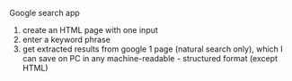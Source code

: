 Google search app
1) create an HTML page with one input
2) enter a keyword phrase
3) get extracted results from google 1 page (natural search only), which I can save on PC in any machine-readable - structured format (except HTML)
